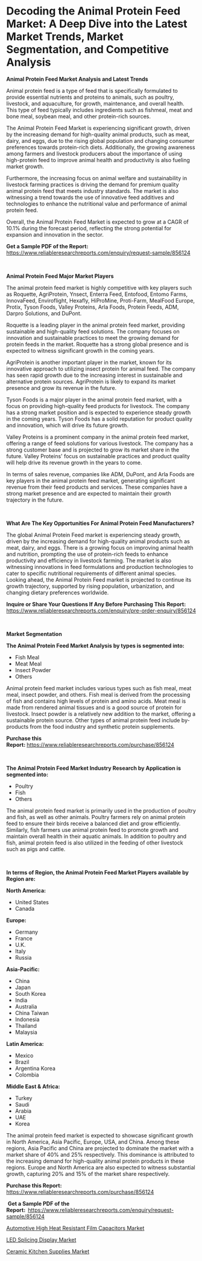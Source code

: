 <p><h1>Decoding the Animal Protein Feed Market: A Deep Dive into the Latest Market Trends, Market Segmentation, and Competitive Analysis</h1></p><p><strong>Animal Protein Feed Market Analysis and Latest Trends</strong></p>
<p><p>Animal protein feed is a type of feed that is specifically formulated to provide essential nutrients and proteins to animals, such as poultry, livestock, and aquaculture, for growth, maintenance, and overall health. This type of feed typically includes ingredients such as fishmeal, meat and bone meal, soybean meal, and other protein-rich sources.</p><p>The Animal Protein Feed Market is experiencing significant growth, driven by the increasing demand for high-quality animal products, such as meat, dairy, and eggs, due to the rising global population and changing consumer preferences towards protein-rich diets. Additionally, the growing awareness among farmers and livestock producers about the importance of using high-protein feed to improve animal health and productivity is also fueling market growth.</p><p>Furthermore, the increasing focus on animal welfare and sustainability in livestock farming practices is driving the demand for premium quality animal protein feed that meets industry standards. The market is also witnessing a trend towards the use of innovative feed additives and technologies to enhance the nutritional value and performance of animal protein feed.</p><p>Overall, the Animal Protein Feed Market is expected to grow at a CAGR of 10.1% during the forecast period, reflecting the strong potential for expansion and innovation in the sector.</p></p>
<p><strong>Get a Sample PDF of the Report:&nbsp;</strong> <a href="https://www.reliableresearchreports.com/enquiry/request-sample/856124">https://www.reliableresearchreports.com/enquiry/request-sample/856124</a></p>
<p>&nbsp;</p>
<p><strong>Animal Protein Feed Major Market Players</strong></p>
<p><p>The animal protein feed market is highly competitive with key players such as Roquette, AgriProtein, Ynsect, Enterra Feed, Entofood, Entomo Farms, InnovaFeed, Enviroflight, Hexafly, HiProMine, Proti-Farm, MealFood Europe, Protix, Tyson Foods, Valley Proteins, Arla Foods, Protein Feeds, ADM, Darpro Solutions, and DuPont.</p><p>Roquette is a leading player in the animal protein feed market, providing sustainable and high-quality feed solutions. The company focuses on innovation and sustainable practices to meet the growing demand for protein feeds in the market. Roquette has a strong global presence and is expected to witness significant growth in the coming years.</p><p>AgriProtein is another important player in the market, known for its innovative approach to utilizing insect protein for animal feed. The company has seen rapid growth due to the increasing interest in sustainable and alternative protein sources. AgriProtein is likely to expand its market presence and grow its revenue in the future.</p><p>Tyson Foods is a major player in the animal protein feed market, with a focus on providing high-quality feed products for livestock. The company has a strong market position and is expected to experience steady growth in the coming years. Tyson Foods has a solid reputation for product quality and innovation, which will drive its future growth.</p><p>Valley Proteins is a prominent company in the animal protein feed market, offering a range of feed solutions for various livestock. The company has a strong customer base and is projected to grow its market share in the future. Valley Proteins' focus on sustainable practices and product quality will help drive its revenue growth in the years to come.</p><p>In terms of sales revenue, companies like ADM, DuPont, and Arla Foods are key players in the animal protein feed market, generating significant revenue from their feed products and services. These companies have a strong market presence and are expected to maintain their growth trajectory in the future.</p></p>
<p>&nbsp;</p>
<p><strong>What Are The Key Opportunities For Animal Protein Feed Manufacturers?</strong></p>
<p><p>The global Animal Protein Feed market is experiencing steady growth, driven by the increasing demand for high-quality animal products such as meat, dairy, and eggs. There is a growing focus on improving animal health and nutrition, prompting the use of protein-rich feeds to enhance productivity and efficiency in livestock farming. The market is also witnessing innovations in feed formulations and production technologies to cater to specific nutritional requirements of different animal species. Looking ahead, the Animal Protein Feed market is projected to continue its growth trajectory, supported by rising population, urbanization, and changing dietary preferences worldwide.</p></p>
<p><strong>Inquire or Share Your Questions If Any Before Purchasing This Report:</strong> <a href="https://www.reliableresearchreports.com/enquiry/pre-order-enquiry/856124">https://www.reliableresearchreports.com/enquiry/pre-order-enquiry/856124</a></p>
<p>&nbsp;</p>
<p><strong>Market Segmentation</strong></p>
<p><strong>The Animal Protein Feed Market Analysis by types is segmented into:</strong></p>
<p><ul><li>Fish Meal</li><li>Meat Meal</li><li>Insect Powder</li><li>Others</li></ul></p>
<p><p>Animal protein feed market includes various types such as fish meal, meat meal, insect powder, and others. Fish meal is derived from the processing of fish and contains high levels of protein and amino acids. Meat meal is made from rendered animal tissues and is a good source of protein for livestock. Insect powder is a relatively new addition to the market, offering a sustainable protein source. Other types of animal protein feed include by-products from the food industry and synthetic protein supplements.</p></p>
<p><strong>Purchase this Report:&nbsp;</strong><a href="https://www.reliableresearchreports.com/purchase/856124">https://www.reliableresearchreports.com/purchase/856124</a></p>
<p>&nbsp;</p>
<p><strong>The Animal Protein Feed Market Industry Research by Application is segmented into:</strong></p>
<p><ul><li>Poultry</li><li>Fish</li><li>Others</li></ul></p>
<p><p>The animal protein feed market is primarily used in the production of poultry and fish, as well as other animals. Poultry farmers rely on animal protein feed to ensure their birds receive a balanced diet and grow efficiently. Similarly, fish farmers use animal protein feed to promote growth and maintain overall health in their aquatic animals. In addition to poultry and fish, animal protein feed is also utilized in the feeding of other livestock such as pigs and cattle.</p></p>
<p>&nbsp;</p>
<p><strong>In terms of Region, the Animal Protein Feed Market Players available by Region are:</strong></p>
<p>
    <p> <strong> North America: </strong>
        <ul>
            <li>United States</li>
            <li>Canada</li>
        </ul>
        </p> 
    <p> <strong> Europe: </strong>
        <ul>
            <li>Germany</li>
            <li>France</li>
            <li>U.K.</li>
            <li>Italy</li>
            <li>Russia</li>
        </ul>
        </p> 
    <p> <strong> Asia-Pacific: </strong>
        <ul>
            <li>China</li>
            <li>Japan</li>
            <li>South Korea</li>
            <li>India</li>
            <li>Australia</li>
            <li>China Taiwan</li>
            <li>Indonesia</li>
            <li>Thailand</li>
            <li>Malaysia</li>
        </ul>
        </p> 
    <p> <strong> Latin America: </strong>
        <ul>
            <li>Mexico</li>
            <li>Brazil</li>
            <li>Argentina Korea</li>
            <li>Colombia</li>
        </ul>
        </p> 
    <p> <strong> Middle East & Africa: </strong>
        <ul>
            <li>Turkey</li>
            <li>Saudi</li>
            <li>Arabia</li>
            <li>UAE</li>
            <li>Korea</li>
        </ul>
    </p>
    </p>
<p><p>The animal protein feed market is expected to showcase significant growth in North America, Asia Pacific, Europe, USA, and China. Among these regions, Asia Pacific and China are projected to dominate the market with a market share of 40% and 25% respectively. This dominance is attributed to the increasing demand for high-quality animal protein products in these regions. Europe and North America are also expected to witness substantial growth, capturing 20% and 15% of the market share respectively.</p></p>
<p><strong>Purchase this Report: </strong><a href="https://www.reliableresearchreports.com/purchase/856124">https://www.reliableresearchreports.com/purchase/856124</a></p>
<p>&nbsp;<strong>Get a Sample PDF of the Report:&nbsp;&nbsp;</strong><a href="https://www.reliableresearchreports.com/enquiry/request-sample/856124">https://www.reliableresearchreports.com/enquiry/request-sample/856124</a></p>
<p><strong></strong></p>
<p><p><a href="https://view.publitas.com/reportprime-1/global-automotive-high-heat-resistant-film-capacitors-market-size-and-market-trends-insights-and-projections-from-2024-to-2031/">Automotive High Heat Resistant Film Capacitors Market</a></p><p><a href="https://view.publitas.com/reportprime-1/led-splicing-display-market-challenges-opportunities-and-growth-drivers-and-major-market-players-forecasted-for-period-from-2024-2031/">LED Splicing Display Market</a></p><p><a href="https://view.publitas.com/reportprime-1/ceramic-kitchen-supplies-market-research-report-unlocks-analysis-on-the-market-financial-status-market-size-and-market-revenue-upto-2031/">Ceramic Kitchen Supplies Market</a></p></p>